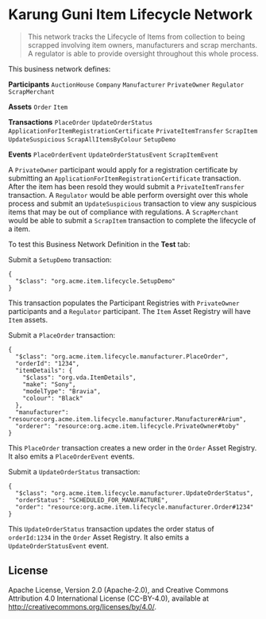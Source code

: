 # Karung Guni Item Lifecycle Network

> This network tracks the Lifecycle of Items from collection to being scrapped involving item owners, manufacturers and scrap merchants. A regulator is able to provide oversight throughout this whole process.

This business network defines:

**Participants**
`AuctionHouse` `Company` `Manufacturer` `PrivateOwner` `Regulator` `ScrapMerchant`

**Assets**
`Order` `Item`

**Transactions**
`PlaceOrder` `UpdateOrderStatus` `ApplicationForItemRegistrationCertificate` `PrivateItemTransfer` `ScrapItem` `UpdateSuspicious` `ScrapAllItemsByColour` `SetupDemo`

**Events**
`PlaceOrderEvent` `UpdateOrderStatusEvent` `ScrapItemEvent`

A `PrivateOwner` participant would apply for a registration certificate by submitting an `ApplicationForItemRegistrationCertificate` transaction. After the item has been resold they would submit a `PrivateItemTransfer` transaction. A `Regulator` would be able perform oversight over this whole process and submit an `UpdateSuspicious` transaction to view any suspicious items that may be out of compliance with regulations. A `ScrapMerchant` would be able to submit a `ScrapItem` transaction to complete the lifecycle of a item.

To test this Business Network Definition in the **Test** tab:

Submit a `SetupDemo` transaction:

```
{
  "$class": "org.acme.item.lifecycle.SetupDemo"
}
```

This transaction populates the Participant Registries with `PrivateOwner` participants and a `Regulator` participant. The `Item` Asset Registry will have `Item` assets.

Submit a `PlaceOrder` transaction:

```
{
  "$class": "org.acme.item.lifecycle.manufacturer.PlaceOrder",
  "orderId": "1234",
  "itemDetails": {
    "$class": "org.vda.ItemDetails",
    "make": "Sony",
    "modelType": "Bravia",
    "colour": "Black"
  },
  "manufacturer": "resource:org.acme.item.lifecycle.manufacturer.Manufacturer#Arium",
  "orderer": "resource:org.acme.item.lifecycle.PrivateOwner#toby"
}
```

This `PlaceOrder` transaction creates a new order in the `Order` Asset Registry. It also emits a `PlaceOrderEvent` events.

Submit a `UpdateOrderStatus` transaction:

```
{
  "$class": "org.acme.item.lifecycle.manufacturer.UpdateOrderStatus",
  "orderStatus": "SCHEDULED_FOR_MANUFACTURE",
  "order": "resource:org.acme.item.lifecycle.manufacturer.Order#1234"
}
```

This `UpdateOrderStatus` transaction updates the order status of `orderId:1234` in the `Order` Asset Registry. It also emits a `UpdateOrderStatusEvent` event.

## License <a name="license"></a>
Apache License, Version 2.0 (Apache-2.0), and Creative Commons Attribution 4.0 International License (CC-BY-4.0), available at http://creativecommons.org/licenses/by/4.0/.